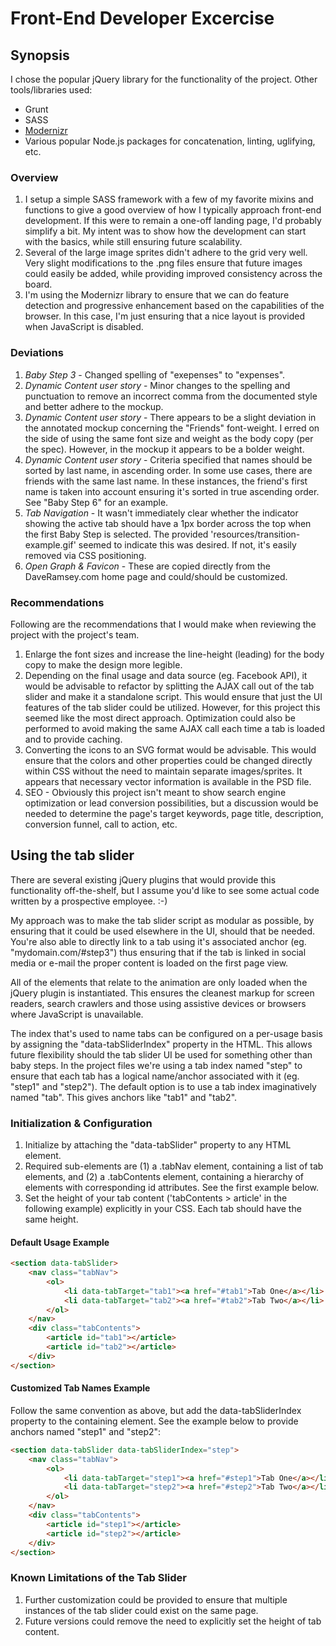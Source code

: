 # Front-End Developer Excercise

## Synopsis

I chose the popular jQuery library for the functionality of the project. Other tools/libraries used:

* Grunt
* SASS
* [Modernizr](https://github.com/Modernizr/Modernizr)
* Various popular Node.js packages for concatenation, linting, uglifying, etc.

### Overview

1. I setup a simple SASS framework with a few of my favorite mixins and functions to give a good overview of how I typically approach front-end development. If this were to remain a one-off landing page, I'd probably simplify a bit. My intent was to show how the development can start with the basics, while still ensuring future scalability.
1. Several of the large image sprites didn't adhere to the grid very well. Very slight modifications to the .png files ensure that future images could easily be added, while providing improved consistency across the board.
1. I'm using the Modernizr library to ensure that we can do feature detection and progressive enhancement based on the capabilities of the browser. In this case, I'm just ensuring that a nice layout is provided when JavaScript is disabled.

### Deviations

1. *Baby Step 3* - Changed spelling of "exepenses" to "expenses".
1. *Dynamic Content user story* - Minor changes to the spelling and punctuation to remove an incorrect comma from the documented style and better adhere to the mockup.
1. *Dynamic Content user story* - There appears to be a slight deviation in the annotated mockup concerning the "Friends" font-weight. I erred on the side of using the same font size and weight as the body copy (per the spec). However, in the mockup it appears to be a bolder weight.
1. *Dynamic Content user story* - Criteria specified that names should be sorted by last name, in ascending order. In some use cases, there are friends with the same last name. In these instances, the friend's first name is taken into account ensuring it's sorted in true ascending order. See "Baby Step 6" for an example.
1. *Tab Navigation* - It wasn't immediately clear whether the indicator showing the active tab should have a 1px border across the top when the first Baby Step is selected. The provided 'resources/transition-example.gif' seemed to indicate this was desired. If not, it's easily removed via CSS positioning.
1. *Open Graph & Favicon* - These are copied directly from the DaveRamsey.com home page and could/should be customized.

### Recommendations

Following are the recommendations that I would make when reviewing the project with the project's team.

1. Enlarge the font sizes and increase the line-height (leading) for the body copy to make the design more legible.
1. Depending on the final usage and data source (eg. Facebook API), it would be advisable to refactor by splitting the AJAX call out of the tab slider and make it a standalone script. This would ensure that just the UI features of the tab slider could be utilized. However, for this project this seemed like the most direct approach. Optimization could also be performed to avoid making the same AJAX call each time a tab is loaded and to provide caching.
1. Converting the icons to an SVG format would be advisable. This would ensure that the colors and other properties could be changed directly within CSS without the need to maintain separate images/sprites. It appears that necessary vector information is available in the PSD file.
1. SEO - Obviously this project isn't meant to show search engine optimization or lead conversion possibilities, but a discussion would be needed to determine the page's target keywords, page title, description, conversion funnel, call to action, etc.

## Using the tab slider

There are several existing jQuery plugins that would provide this functionality off-the-shelf, but I assume you'd like to see some actual code written by a prospective employee. :-)

My approach was to make the tab slider script as modular as possible, by ensuring that it could be used elsewhere in the UI, should that be needed. You're also able to directly link to a tab using it's associated anchor (eg. "mydomain.com/#step3") thus ensuring that if the tab is linked in social media or e-mail the proper content is loaded on the first page view.

All of the elements that relate to the animation are only loaded when the jQuery plugin is instantiated. This ensures the cleanest markup for screen readers, search crawlers and those using assistive devices or browsers where JavaScript is unavailable.

The index that's used to name tabs can be configured on a per-usage basis by assigning the "data-tabSliderIndex" property in the HTML. This allows future flexibility should the tab slider UI be used for something other than baby steps. In the project files we're using a tab index named "step" to ensure that each tab has a logical name/anchor associated with it (eg. "step1" and "step2"). The default option is to use a tab index imaginatively named "tab". This gives anchors like "tab1" and "tab2".

### Initialization & Configuration

1. Initialize by attaching the "data-tabSlider" property to any HTML element.
1. Required sub-elements are (1) a .tabNav element, containing a list of tab elements, and (2) a .tabContents element, containing a hierarchy of elements with corresponding id attributes. See the first example below.
1. Set the height of your tab content ('tabContents > article' in the following example) explicitly in your CSS. Each tab should have the same height.

#### Default Usage Example

```html
<section data-tabSlider>
	<nav class="tabNav">
		<ol>
			<li data-tabTarget="tab1"><a href="#tab1">Tab One</a></li>
			<li data-tabTarget="tab2"><a href="#tab2">Tab Two</a></li>
		</ol>
	</nav>
	<div class="tabContents">
		<article id="tab1"></article>
		<article id="tab2"></article>
	</div>
</section>
```

#### Customized Tab Names Example

Follow the same convention as above, but add the data-tabSliderIndex property to the containing element. See the example below to provide anchors named "step1" and "step2":

```html
<section data-tabSlider data-tabSliderIndex="step">
	<nav class="tabNav">
		<ol>
			<li data-tabTarget="step1"><a href="#step1">Tab One</a></li>
			<li data-tabTarget="step2"><a href="#step2">Tab Two</a></li>
		</ol>
	</nav>
	<div class="tabContents">
		<article id="step1"></article>
		<article id="step2"></article>
	</div>
</section>
```

### Known Limitations of the Tab Slider

1. Further customization could be provided to ensure that multiple instances of the tab slider could exist on the same page.
1. Future versions could remove the need to explicitly set the height of tab content.